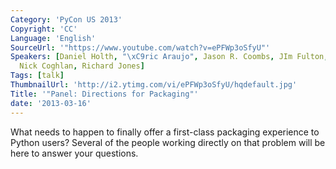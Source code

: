 ```yaml
---
Category: 'PyCon US 2013'
Copyright: 'CC'
Language: 'English'
SourceUrl: '"https://www.youtube.com/watch?v=ePFWp3oSfyU"'
Speakers: [Daniel Holth, "\xC9ric Araujo", Jason R. Coombs, JIm Fulton, Marcus Smith,
  Nick Coghlan, Richard Jones]
Tags: [talk]
ThumbnailUrl: 'http://i2.ytimg.com/vi/ePFWp3oSfyU/hqdefault.jpg'
Title: '"Panel: Directions for Packaging"'
date: '2013-03-16'
---
```

What needs to happen to finally offer a first-class packaging
experience to Python users? Several of the people working directly on
that problem will be here to answer your questions.